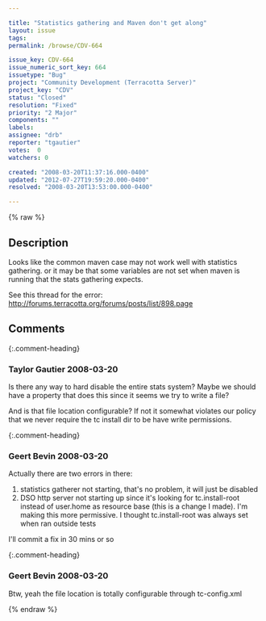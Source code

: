 ```yaml
---

title: "Statistics gathering and Maven don't get along"
layout: issue
tags: 
permalink: /browse/CDV-664

issue_key: CDV-664
issue_numeric_sort_key: 664
issuetype: "Bug"
project: "Community Development (Terracotta Server)"
project_key: "CDV"
status: "Closed"
resolution: "Fixed"
priority: "2 Major"
components: ""
labels: 
assignee: "drb"
reporter: "tgautier"
votes:  0
watchers: 0

created: "2008-03-20T11:37:16.000-0400"
updated: "2012-07-27T19:59:20.000-0400"
resolved: "2008-03-20T13:53:00.000-0400"

---
```




{% raw %}



## Description

<div markdown="1" class="description">

Looks like the common maven case may not work well with statistics gathering.  or it may be that some variables are not set when maven is running that the stats gathering expects. 

See this thread for the error:
http://forums.terracotta.org/forums/posts/list/898.page


</div>

## Comments


{:.comment-heading}
### **Taylor Gautier** <span class="date">2008-03-20</span>

<div markdown="1" class="comment">

Is there any way to hard disable the entire stats system?  Maybe we should have a property that does this since it seems we try to write a file?

And is that file location configurable?  If not it somewhat violates our policy that we never require the tc install dir to be have write permissions.



</div>


{:.comment-heading}
### **Geert Bevin** <span class="date">2008-03-20</span>

<div markdown="1" class="comment">

Actually there are two errors in there:

1. statistics gatherer not starting, that's no problem, it will just be disabled
2. DSO http server not starting up since it's looking for tc.install-root instead of user.home as resource base (this is a change I made). I'm making this more permissive. I thought tc.install-root was always set when ran outside tests

I'll commit a fix in 30 mins or so

</div>


{:.comment-heading}
### **Geert Bevin** <span class="date">2008-03-20</span>

<div markdown="1" class="comment">

Btw, yeah the file location is totally configurable through tc-config.xml

</div>



{% endraw %}
